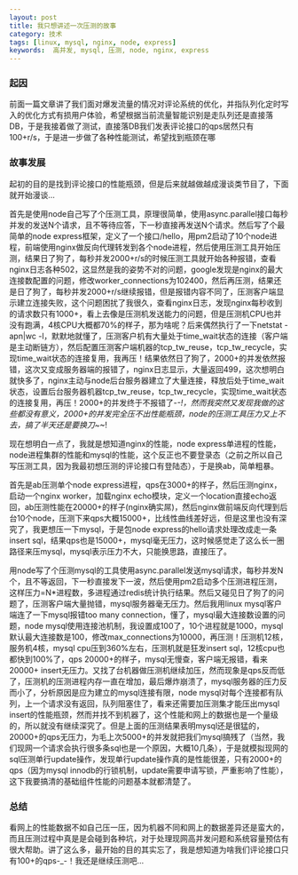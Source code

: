 ```yaml
---
layout: post
title: 我只想讲述一次压测的故事
category: 技术
tags: [linux, mysql, nginx, node, express] 
keywords:  高并发, mysql, 压测, node, nginx, express
---
```


### 起因
前面一篇文章讲了我们面对爆发流量的情况对评论系统的优化，并指队列化定时写入的优化方式有损用户体验，希望根据当前流量智能识别是走队列还是直接落DB，于是我接着做了测试，直接落DB我们发表评论接口的qps居然只有100+r/s，于是进一步做了各种性能测试，希望找到瓶颈在哪

### 故事发展
起初的目的是找到评论接口的性能瓶颈，但是后来就越做越成漫谈类节目了，下面就开始漫谈...

首先是使用node自己写了个压测工具，原理很简单，使用async.parallel接口每秒并发的发送N个请求，且不等待应答，下一秒直接再发送N个请求。然后写了个最简单的node express框架，定义了一个接口/hello，用pm2启动了10个node进程，前端使用nginx做反向代理转发到各个node进程，然后使用压测工具开始压测，结果日了狗了，每秒并发2000+r/s的时候压测工具就开始各种报错，查看nginx日志各种502，这显然是我的姿势不对的问题，google发现是nginx的最大连接数配置的问题，修改worker_connections为102400，然后再压测，结果还是日了狗了，每秒并发2000+r/s继续报错，但是报错内容不同了，压测客户端显示建立连接失败，这个问题困扰了我很久，查看nginx日志，发现nginx每秒收到的请求数只有1000+，看上去像是压测机发送能力的问题，但是压测机CPU也并没有跑满，4核CPU大概都70%的样子，那为啥呢？后来偶然执行了一下netstat -apn|wc -l，默默地就懂了，压测客户机有大量处于time_wait状态的连接（客户端是主动断链方），然后配置压测客户端机器的tcp_tw_reuse，tcp_tw_recycle，实现time_wait状态的连接复用，我再压！结果依然日了狗了，2000+的并发依然报错，这次又变成服务器端的报错了，nginx日志显示，大量返回499，这次想明白就快多了，nginx主动与node后台服务器建立了大量连接，释放后处于time_wait状态，设置后台服务器机器tcp_tw_reuse，tcp_tw_recycle，实现time_wait状态的连接复用，再压！2000+的并发终于不报错了-_-!，然而我突然又发现我做的这些都没有意义，2000+的并发完全压不出性能瓶颈，node的压测工具压力又上不去，搞了半天还是要换刀~_~!

现在想明白一点了，我就是想知道nginx的性能，node express单进程的性能，node进程集群的性能和mysql的性能，这个反正也不要登录态（之前之所以自己写压测工具，因为我最初想压测的评论接口有登陆态），于是换ab，简单粗暴。

首先是ab压测单个node express进程，qps在3000+的样子，然后压测nginx，启动一个nginx worker，加载nginx echo模块，定义一个location直接echo返回，ab压测性能在20000+的样子(nginx确实屌)，然后nginx做前端反向代理到后台10个node，压测下来qps大概15000+，比线性曲线差好远，但是这里也没有深究了，我更想压一下mysql，于是包node express的hello请求处理改成走一条insert sql，结果qps也是15000+，mysql毫无压力，这时候感觉走了这么长一圈路径来压mysql，mysql表示压力不大，只能换思路，直接压了。

用node写了个压测mysql的工具使用async.parallel发送mysql请求，每秒并发N个，且不等返回，下一秒直接发下一波，然后使用pm2启动多个压测进程压测，这样压力=N*进程数，多进程通过redis统计执行结果。然后又碰见日了狗了的问题了，压测客户端大量抛错，mysql服务器毫无压力。然后我用linux mysql客户端连了一下mysql报错too many connection，懂了，mysql最大连接数设置的问题，node mysql使用连接池机制，我设置成100了，10个进程就是1000，mysql默认最大连接数是100，修改max_connections为10000，再压测！压测机12核，服务机4核，mysql cpu压到360%左右，压测机就是狂发insert sql，12核cpu也都快到100%了，qps 20000+的样子，mysql无慢查，客户端无报错，看来20000+ insert无压力。又找了台机器做压测机继续加压，然而现象是qps反而低了，压测机的压测进程内存一直在增加，最后爆炸崩溃了，mysql服务器的压力反而小了，分析原因是应为建立的mysql连接有限，node mysql对每个连接都有队列，上一个请求没有返回，队列阻塞住了，看来还需要加压测集才能压出mysql insert的性能瓶颈，然而并找不到机器了，这个性能和网上的数据也是一个量级的，所以就没有继续深究了。但是上面的压测结果表明mysql还是很猛的，20000+的qps无压力，为毛上次5000+的并发就把我们mysql搞残了（当然，我们现网一个请求会执行很多条sql也是一个原因，大概10几条），于是就模拟现网的sql压测单行update操作，发现单行update操作真的是性能很差，只有2000+的qps（因为mysql innodb的行锁机制，update需要申请写锁，严重影响了性能），这下我要搞清的基础组件性能的问题基本就都清楚了。

### 总结
看网上的性能数据不如自己压一压，因为机器不同和网上的数据差异还是蛮大的，而且压测过程中真是是会碰到各种坑，对于处理现网高并发问题和系统容量预估有很大帮助。讲了这么多，最开始的目的其实忘了，我是想知道为啥我们评论接口只有100+的qps-_-！我还是继续压测吧...

